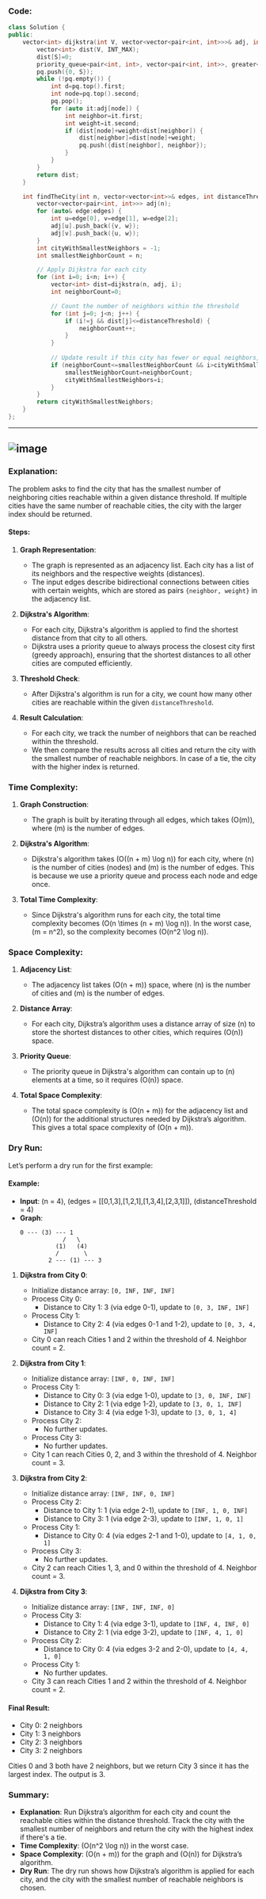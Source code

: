 ### **Code**:
```cpp
class Solution {
public:
    vector<int> dijkstra(int V, vector<vector<pair<int, int>>>& adj, int S) {
        vector<int> dist(V, INT_MAX);
        dist[S]=0;
        priority_queue<pair<int, int>, vector<pair<int, int>>, greater<pair<int, int>>> pq;
        pq.push({0, S});
        while (!pq.empty()) {
            int d=pq.top().first;
            int node=pq.top().second;
            pq.pop();
            for (auto it:adj[node]) {
                int neighbor=it.first;
                int weight=it.second;
                if (dist[node]+weight<dist[neighbor]) {
                    dist[neighbor]=dist[node]+weight;
                    pq.push({dist[neighbor], neighbor});
                }
            }
        }
        return dist;
    }

    int findTheCity(int n, vector<vector<int>>& edges, int distanceThreshold) {
        vector<vector<pair<int, int>>> adj(n);
        for (auto& edge:edges) {
            int u=edge[0], v=edge[1], w=edge[2];
            adj[u].push_back({v, w});
            adj[v].push_back({u, w});
        }
        int cityWithSmallestNeighbors = -1;
        int smallestNeighborCount = n;

        // Apply Dijkstra for each city
        for (int i=0; i<n; i++) {
            vector<int> dist=dijkstra(n, adj, i);
            int neighborCount=0;

            // Count the number of neighbors within the threshold
            for (int j=0; j<n; j++) {
                if (i!=j && dist[j]<=distanceThreshold) {
                    neighborCount++;
                }
            }
            
            // Update result if this city has fewer or equal neighbors, choose the city with the larger index
            if (neighborCount<=smallestNeighborCount && i>cityWithSmallestNeighbors) {
                smallestNeighborCount=neighborCount;
                cityWithSmallestNeighbors=i;
            }
        }
        return cityWithSmallestNeighbors;
    }
};
```

---
![image](https://github.com/user-attachments/assets/a5660e1a-e0fa-4a0a-ad9f-ac83278fd38b)
---
### **Explanation**:
The problem asks to find the city that has the smallest number of neighboring cities reachable within a given distance threshold. If multiple cities have the same number of reachable cities, the city with the larger index should be returned.

#### **Steps**:
1. **Graph Representation**: 
   - The graph is represented as an adjacency list. Each city has a list of its neighbors and the respective weights (distances).
   - The input edges describe bidirectional connections between cities with certain weights, which are stored as pairs `{neighbor, weight}` in the adjacency list.

2. **Dijkstra's Algorithm**:
   - For each city, Dijkstra's algorithm is applied to find the shortest distance from that city to all others. 
   - Dijkstra uses a priority queue to always process the closest city first (greedy approach), ensuring that the shortest distances to all other cities are computed efficiently.
   
3. **Threshold Check**:
   - After Dijkstra's algorithm is run for a city, we count how many other cities are reachable within the given `distanceThreshold`.
   
4. **Result Calculation**:
   - For each city, we track the number of neighbors that can be reached within the threshold. 
   - We then compare the results across all cities and return the city with the smallest number of reachable neighbors. In case of a tie, the city with the higher index is returned.

### **Time Complexity**:
1. **Graph Construction**:
   - The graph is built by iterating through all edges, which takes \(O(m)\), where \(m\) is the number of edges.
   
2. **Dijkstra's Algorithm**:
   - Dijkstra's algorithm takes \(O((n + m) \log n)\) for each city, where \(n\) is the number of cities (nodes) and \(m\) is the number of edges. This is because we use a priority queue and process each node and edge once.
   
3. **Total Time Complexity**:
   - Since Dijkstra's algorithm runs for each city, the total time complexity becomes \(O(n \times (n + m) \log n)\). In the worst case, \(m = n^2\), so the complexity becomes \(O(n^2 \log n)\).

### **Space Complexity**:
1. **Adjacency List**:
   - The adjacency list takes \(O(n + m)\) space, where \(n\) is the number of cities and \(m\) is the number of edges.
   
2. **Distance Array**:
   - For each city, Dijkstra’s algorithm uses a distance array of size \(n\) to store the shortest distances to other cities, which requires \(O(n)\) space.
   
3. **Priority Queue**:
   - The priority queue in Dijkstra's algorithm can contain up to \(n\) elements at a time, so it requires \(O(n)\) space.
   
4. **Total Space Complexity**:
   - The total space complexity is \(O(n + m)\) for the adjacency list and \(O(n)\) for the additional structures needed by Dijkstra’s algorithm. This gives a total space complexity of \(O(n + m)\).

### **Dry Run**:

Let’s perform a dry run for the first example:

#### **Example**:
- **Input**: \(n = 4\), \(edges = [[0,1,3],[1,2,1],[1,3,4],[2,3,1]]\), \(distanceThreshold = 4\)
- **Graph**:
    ```
    0 --- (3) --- 1
                /   \
              (1)   (4)
              /       \
            2 --- (1) --- 3
    ```
  
1. **Dijkstra from City 0**:
   - Initialize distance array: `[0, INF, INF, INF]`
   - Process City 0:
     - Distance to City 1: 3 (via edge 0-1), update to `[0, 3, INF, INF]`
   - Process City 1:
     - Distance to City 2: 4 (via edges 0-1 and 1-2), update to `[0, 3, 4, INF]`
   - City 0 can reach Cities 1 and 2 within the threshold of 4. Neighbor count = 2.

2. **Dijkstra from City 1**:
   - Initialize distance array: `[INF, 0, INF, INF]`
   - Process City 1:
     - Distance to City 0: 3 (via edge 1-0), update to `[3, 0, INF, INF]`
     - Distance to City 2: 1 (via edge 1-2), update to `[3, 0, 1, INF]`
     - Distance to City 3: 4 (via edge 1-3), update to `[3, 0, 1, 4]`
   - Process City 2:
     - No further updates.
   - Process City 3:
     - No further updates.
   - City 1 can reach Cities 0, 2, and 3 within the threshold of 4. Neighbor count = 3.

3. **Dijkstra from City 2**:
   - Initialize distance array: `[INF, INF, 0, INF]`
   - Process City 2:
     - Distance to City 1: 1 (via edge 2-1), update to `[INF, 1, 0, INF]`
     - Distance to City 3: 1 (via edge 2-3), update to `[INF, 1, 0, 1]`
   - Process City 1:
     - Distance to City 0: 4 (via edges 2-1 and 1-0), update to `[4, 1, 0, 1]`
   - Process City 3:
     - No further updates.
   - City 2 can reach Cities 1, 3, and 0 within the threshold of 4. Neighbor count = 3.

4. **Dijkstra from City 3**:
   - Initialize distance array: `[INF, INF, INF, 0]`
   - Process City 3:
     - Distance to City 1: 4 (via edge 3-1), update to `[INF, 4, INF, 0]`
     - Distance to City 2: 1 (via edge 3-2), update to `[INF, 4, 1, 0]`
   - Process City 2:
     - Distance to City 0: 4 (via edges 3-2 and 2-0), update to `[4, 4, 1, 0]`
   - Process City 1:
     - No further updates.
   - City 3 can reach Cities 1 and 2 within the threshold of 4. Neighbor count = 2.

#### **Final Result**:
- City 0: 2 neighbors
- City 1: 3 neighbors
- City 2: 3 neighbors
- City 3: 2 neighbors

Cities 0 and 3 both have 2 neighbors, but we return City 3 since it has the largest index. The output is 3.

### **Summary**:
- **Explanation**: Run Dijkstra’s algorithm for each city and count the reachable cities within the distance threshold. Track the city with the smallest number of neighbors and return the city with the highest index if there's a tie.
- **Time Complexity**: \(O(n^2 \log n)\) in the worst case.
- **Space Complexity**: \(O(n + m)\) for the graph and \(O(n)\) for Dijkstra’s algorithm.
- **Dry Run**: The dry run shows how Dijkstra’s algorithm is applied for each city, and the city with the smallest number of reachable neighbors is chosen.
